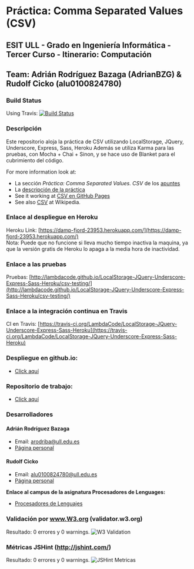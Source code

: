 # Práctica: Comma Separated Values (CSV)
## ESIT ULL - Grado en Ingeniería Informática - Tercer Curso - Itinerario: Computación
## Team: Adrián Rodríguez Bazaga (AdrianBZG) & Rudolf Cicko (alu0100824780)

### Build Status

Using Travis:
[![Build Status](https://travis-ci.org/LambdaCode/LocalStorage-JQuery-Underscore-Express-Sass-Heroku.svg?branch=master)](https://travis-ci.org/LambdaCode/LocalStorage-JQuery-Underscore-Express-Sass-Heroku)

### Descripción

Este repositorio aloja la práctica de CSV utilizando LocalStorage, JQuery, Underscore, Express, Sass, Heroku
Además se utiliza Karma para las pruebas, con Mocha + Chai + Sinon, y se hace uso de Blanket para el cubrimiento del código.

For more information look at:

* La sección *Práctica: Comma Separated Values. CSV* de los [apuntes](http://crguezl.github.io/pl-html/node11.html)
* La [descripción de la práctica](https://casianorodriguezleon.gitbooks.io/pl1516/content/practicas/csv.html)
* See it working at [CSV en GitHub Pages](http://crguezl.github.io/csv/)
* See also [CSV](http://en.wikipedia.org/wiki/Comma-separated_values) at Wikipedia.

### Enlace al despliegue en Heroku

Heroku Link: [https://damp-fjord-23953.herokuapp.com/](https://damp-fjord-23953.herokuapp.com/)<br>
Nota: Puede que no funcione si lleva mucho tiempo inactiva la maquina, ya que la versión gratis de Heroku lo apaga a la media hora de inactividad.

### Enlace a las pruebas

Pruebas: [http://lambdacode.github.io/LocalStorage-JQuery-Underscore-Express-Sass-Heroku/csv-testing/](http://lambdacode.github.io/LocalStorage-JQuery-Underscore-Express-Sass-Heroku/csv-testing/)<br>

### Enlace a la integración continua en Travis

CI en Travis: [https://travis-ci.org/LambdaCode/LocalStorage-JQuery-Underscore-Express-Sass-Heroku](https://travis-ci.org/LambdaCode/LocalStorage-JQuery-Underscore-Express-Sass-Heroku)<br>

### Despliegue en github.io:
* [Click aquí](http://lambdacode.github.io/LocalStorage-JQuery-Underscore-Express-Sass-Heroku)

### Repositorio de trabajo:
* [Click aquí](https://github.com/LambdaCode/LocalStorage-JQuery-Underscore-Express-Sass-Heroku)


### Desarrolladores

#### Adrián Rodríguez Bazaga
  - Email: arodriba@ull.edu.es
  - [Página personal](http://adrianbzg.github.io)

#### Rudolf Cicko
  - Email: alu0100824780@ull.edu.es
  - [Página personal](http://alu0100824780.github.io)

**Enlace al campus de la asignatura Procesadores de Lenguages:**

* [Procesadores de Lenguajes](https://campusvirtual.ull.es/1516/course/view.php?id=178)


### Validación por www.W3.org (validator.w3.org)
Resultado: 0 errores y 0 warnings.
![W3 Validation](http://i.imgur.com/hqHRNup.png?1 "W3 Validation")

### Métricas JSHint (http://jshint.com/)
Resultado: 0 errores y 0 warnings.
![JSHint Metricas](http://i.imgur.com/4zDVjyW.png?1 "JSHint Metricas")
